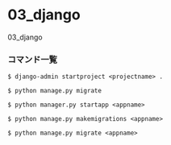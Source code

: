 # 03_django
03_django

### コマンド一覧

`$ django-admin startproject <projectname> .`

`$ python manage.py migrate`

`$ python manager.py startapp <appname>`

`$ python manage.py makemigrations <appname>`

`$ python manage.py migrate <appname>`
